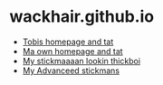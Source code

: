 # wackhair.github.io 

- [Tobis homepage and tat](https://tjobthetub.github.io)
- [Ma own homepage and tat](website/index.html)
- [My stickmaaaan lookin thickboi](p5.js/dab)
- [My Advanceed stickmans](p5.jsss/dab2)